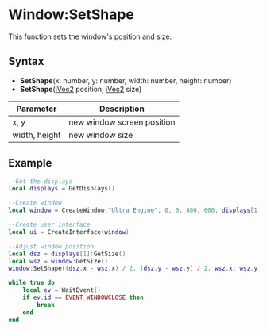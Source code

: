 # Window:SetShape

This function sets the window's position and size.

## Syntax

- **SetShape**(x: number, y: number, width: number, height: number)
- **SetShape**([iVec2](iVec2.md) position, [iVec2](iVec2.md) size)

| Parameter | Description |
| --- | --- |
| x, y | new window screen position |
| width, height | new window size |

## Example

```lua
--Get the displays
local displays = GetDisplays()

--Create window
local window = CreateWindow("Ultra Engine", 0, 0, 800, 600, displays[1], WINDOW_TITLEBAR | WINDOW_RESIZABLE)

--Create user interface
local ui = CreateInterface(window)

--Adjust window position
local dsz = displays[1]:GetSize()
local wsz = window:GetSize()
window:SetShape((dsz.x - wsz.x) / 2, (dsz.y - wsz.y) / 2, wsz.x, wsz.y)

while true do
    local ev = WaitEvent()
    if ev.id == EVENT_WINDOWCLOSE then
        break
    end
end
```
